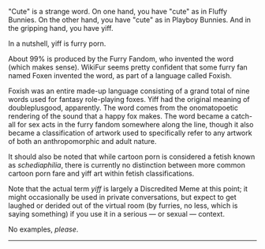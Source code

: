 "Cute" is a strange word. On one hand, you have "cute" as in Fluffy Bunnies. On the other hand, you have "cute" as in Playboy Bunnies. And in the gripping hand, you have yiff.

In a nutshell, yiff is furry porn.

About 99% is produced by the Furry Fandom, who invented the word (which makes sense). WikiFur seems pretty confident that some furry fan named Foxen invented the word, as part of a language called Foxish.

Foxish was an entire made-up language consisting of a grand total of nine words used for fantasy role-playing foxes. Yiff had the original meaning of doubleplusgood, apparently. The word comes from the onomatopoetic rendering of the sound that a happy fox makes. The word became a catch-all for sex acts in the furry fandom somewhere along the line, though it also became a classification of artwork used to specifically refer to any artwork of both an anthropomorphic and adult nature.

It should also be noted that while cartoon porn is considered a fetish known as _schediaphilia_, there is currently no distinction between more common cartoon porn fare and yiff art within fetish classifications.

Note that the actual term _yiff_ is largely a Discredited Meme at this point; it might occasionally be used in private conversations, but expect to get laughed or derided out of the virtual room (by furries, no less, which is saying something) if you use it in a serious — or sexual — context.

No examples, _please_.

___